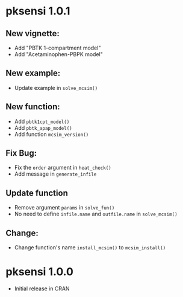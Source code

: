 # pksensi 1.0.1

## New vignette:

* Add "PBTK 1-compartment model"
* Add "Acetaminophen-PBPK model"

## New example:

* Update example in `solve_mcsim()`

## New function:

* Add `pbtk1cpt_model()`
* Add `pbtk_apap_model()`
* Add function `mcsim_version()`

## Fix Bug:

- Fix the `order` argument in `heat_check()`
- Add message in `generate_infile`

## Update function

* Remove argument `params` in `solve_fun()`
* No need to define `infile.name` and `outfile.name` in `solve_mcsim()`

## Change:

* Change function's name `install_mcsim()` to `mcsim_install()`

# pksensi 1.0.0

* Initial release in CRAN
